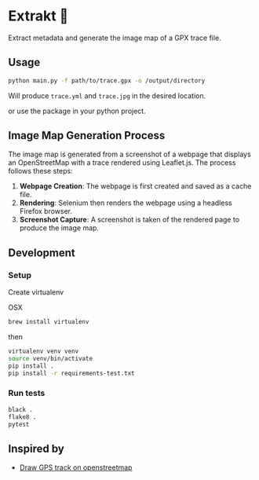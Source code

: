 # Extrakt 🦎

Extract metadata and generate the image map of a GPX trace file.

## Usage

```bash
python main.py -f path/to/trace.gpx -o /output/directory
```

Will produce `trace.yml` and `trace.jpg` in the desired location.

or use the package in your python project.

## Image Map Generation Process

The image map is generated from a screenshot of a webpage that displays an OpenStreetMap with a trace rendered using
Leaflet.js. The process follows these steps:

1. **Webpage Creation**: The webpage is first created and saved as a cache file.
2. **Rendering**: Selenium then renders the webpage using a headless Firefox browser.
3. **Screenshot Capture**: A screenshot is taken of the rendered page to produce the image map.

## Development

### Setup

Create virtualenv

OSX

```bash
brew install virtualenv
```

then

```bash
virtualenv venv venv
source venv/bin/activate
pip install .
pip install -r requirements-test.txt
```

### Run tests

```bash
black .
flake8 .
pytest
```

## Inspired by

* [Draw GPS track on openstreetmap](https://blog.aaronlenoir.com/2019/09/25/draw-gps-track-on-openstreetmap/)
